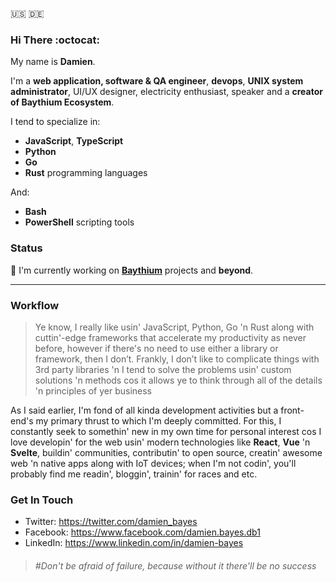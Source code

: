:us: :de:

### Hi There :octocat:

My name is **Damien**.

I'm a **web application, software & QA engineer**, **devops**, **UNIX system administrator**, UI/UX designer, electricity enthusiast, speaker and a **creator of Baythium Ecosystem**.

I tend to specialize in:

- **JavaScript**, **TypeScript**
- **Python**
- **Go**
- **Rust** programming languages

And:

- **Bash**
- **PowerShell** scripting tools

### Status

🔭 I'm currently working on [**Baythium**](https://baythium.com) projects and **beyond**.

---

### Workflow

> Ye know, I really like usin' JavaScript, Python, Go 'n Rust along with cuttin'-edge frameworks that accelerate my productivity as never before, however if there's no need to use either a library or framework, then I don’t. Frankly, I don’t like to complicate things with 3rd party libraries 'n I tend to solve the problems usin' custom solutions 'n methods cos it allows ye to think through all of the details 'n principles of yer business

As I said earlier, I'm fond of all kinda development activities but a front-end's my primary thrust to which I'm deeply committed. For this, I constantly seek to somethin' new in my own time for personal interest cos I love developin' for the web usin' modern technologies like **React**, **Vue** 'n **Svelte**, buildin' communities, contributin' 
to open source, creatin' awesome web 'n native apps along with IoT devices; when I'm not codin', you'll probably find me readin', bloggin', trainin' for races and etc.

### Get In Touch

- Twitter: https://twitter.com/damien_bayes
- Facebook: https://www.facebook.com/damien.bayes.db1
- LinkedIn: https://www.linkedin.com/in/damien-bayes

> ###### \#Don't be afraid of failure, because without it there'll be no success
